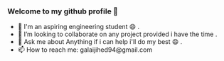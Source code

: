 ### Welcome to my github profile 👋
<ul>
<li>🔭 I'm an aspiring engineering student  😄 .</li>
<li>👯 I’m looking to collaborate on any project provided i have the time .</li>
<li>💬 Ask me about Anything if i can help i'll do my best 😄 .</li>
<li>📫 How to reach me: galaijihed94@gmail.com</li>
</ul>
